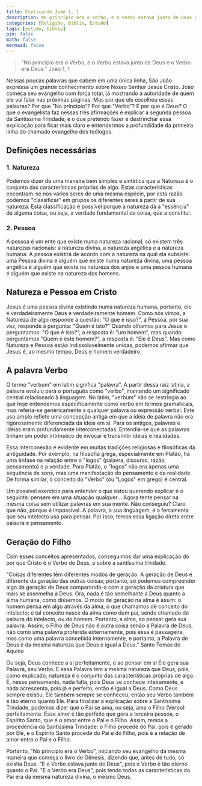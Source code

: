 ```yaml
---
title: Explicando João 1, 1
description: No princípio era o Verbo, e o Verbo estava junto de Deus e o Verbo era Deus
categories: [Religião, Biblia, Estudo]
tags: [estudo, biblia]
pin: false
math: false
mermaid: false
---
```


> "No princípio era o Verbo, e o Verbo estava junto de Deus e o Verbo era Deus." João 1, 1

Nessas poucas palavras que cabem em uma única linha, São João expressa um grande conhecimento sobre Nosso Senhor Jesus Cristo. João começa seu evangelho com força total, já mostrando a autoridade de quem ele vai falar nas próximas páginas. Mas por que ele escolheu essas palavras? Por que "No princípio"? Por que "Verbo"? E por que é Deus? O que o evangelista faz nessas três afirmações é explicar a segunda pessoa da Santíssima Trindade, e o que pretendo fazer é destrinchar essa explicação para ficar mais claro e entendermos a profundidade da primeira linha do chamado evangelho dos teólogos.

## Definições necessárias

### 1. Natureza

Podemos dizer de uma maneira bem simples e sintética que a Natureza é o conjunto das características próprias de algo. Estas características encontram-se nos vários seres de uma mesma espécie, por esta razão podemos "classificar" em grupos os diferentes seres a partir de sua natureza. Esta classificação é possível porque a natureza dá a "essência" de alguma coisa, ou seja, a verdade fundamental da coisa, que a constitui.

### 2. Pessoa

A pessoa é um ente que existe numa natureza racional, só existem três naturezas racionais: a natureza divina, a natureza angélica e a natureza humana. A pessoa existirá de acordo com a natureza na qual ela subsiste: uma Pessoa divina é alguém que existe numa natureza divina, uma pessoa angélica é alguém que existe na natureza dos anjos e uma pessoa humana é alguém que existe na natureza dos homens.

## Natureza e Pessoa em Cristo

Jesus é uma pessoa divina existindo numa natureza humana, portanto, ele é verdadeiramente Deus e verdadeiramente homem. Como nós vimos, a Natureza de algo responde à questão: "O que é isso?", a Pessoa, por sua vez, responde à pergunta: "Quem é isto?" Quando olhamos para Jesus e perguntamos: "O que é isto?", a resposta é: "um homem", mas quando perguntamos "Quem é este homem?", a resposta é: "Ele é Deus". Mas como Natureza e Pessoa estão indissoluvelmente unidas, podemos afirmar que Jesus é, ao mesmo tempo, Deus e homem verdadeiro.

## A palavra Verbo

O termo "verbum" em latim significa "palavra". A partir dessa raiz latina, a palavra evoluiu para o português como "verbo", mantendo um significado central relacionado à linguagem. No latim, "verbum" não se restringia ao que hoje entendemos especificamente como verbo em termos gramaticais, mas referia-se genericamente a qualquer palavra ou expressão verbal. Este uso amplo reflete uma concepção antiga em que a ideia de palavra não era rigorosamente diferenciada da ideia em si. Para os antigos, palavras e ideias eram profundamente interconectadas. Entendia-se que as palavras tinham um poder intrínseco de invocar e transmitir ideias e realidades.

Essa interconexão é evidente em muitas tradições religiosas e filosóficas da antiguidade. Por exemplo, na filosofia grega, especialmente em Platão, há uma ênfase na relação entre o "logos" (palavra, discurso, razão, pensamento) e a verdade. Para Platão, o "logos" não era apenas uma sequência de sons, mas uma manifestação do pensamento e da realidade. De forma similar, o conceito do "Verbo" (ou "Logos" em grego) é central.

Um possível exercício para entender o que estou querendo explicar é o seguinte: pensem em uma situação qualquer... Agora tente pensar na mesma coisa sem utilizar palavras em sua mente. Não conseguiu? Claro que não, porque é impossível. A palavra, a sua linguagem, é a ferramenta que seu intelecto usa para pensar. Por isso, temos essa ligação direta entre palavra e pensamento.

## Geração do Filho

Com esses conceitos apresentados, conseguimos dar uma explicação do por que Cristo é o Verbo de Deus, e sobre a santíssima trindade.

"Coisas diferentes têm diferentes modos de geração. A geração de Deus é diferente da geração das outras coisas; portanto, só podemos compreender algo da geração de Deus comparando-a com a geração da criatura que mais se assemelha a Deus. Ora, nada é tão semelhante a Deus quanto a alma humana, como dissemos. O modo de geração na alma é assim: o homem pensa em algo através da alma, o que chamamos de conceito do intelecto; e tal conceito nasce da alma como dum pai, sendo chamado de palavra do intelecto, ou do homem. Portanto, a alma, ao pensar gera sua palavra. Assim, o Filho de Deus não é outra coisa senão a Palavra de Deus, não como uma palavra proferida externamente, pois essa é passageira, mas como uma palavra concebida internamente, e portanto, a Palavra de Deus é da mesma natureza que Deus e igual a Deus." Santo Tomas de Aquino

Ou seja, Deus conhece a si perfeitamente, e ao pensar em si Ele gera sua Palavra, seu Verbo. E essa Palavra tem a mesma natureza que Deus, pois, como explicado, natureza é o conjunto das características próprias de algo. E, nesse pensamento, nada falta, pois Deus se conhece inteiramente, e nada acrescenta, pois já é perfeito, então é igual a Deus. Como Deus sempre existiu, Ele também sempre se conheceu, então seu Verbo também é tão eterno quanto Ele. Para finalizar a explicação sobre a Santíssima Trindade, podemos dizer que o Pai se ama, ou seja, ama o Filho (Verbo) perfeitamente. Esse amor é tão perfeito que gera a terceira pessoa, o Espírito Santo, que é o amor entre o Pai e o Filho. Assim, temos a procedência da Santíssima Trindade: o Filho procede do Pai, pois é gerado por Ele, e o Espírito Santo procede do Pai e do Filho, pois é a relação de amor entre o Pai e o Filho.

Portanto, "No princípio era o Verbo", iniciando seu evangelho da mesma maneira que começa o livro de Gênesis, dizendo que, antes de tudo, só existia Deus. "E o Verbo estava junto de Deus", pois o Verbo é tão eterno quanto o Pai. "E o Verbo era Deus", pois tendo todas as características do Pai era da mesma natureza divina, o mesmo Deus.

